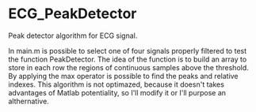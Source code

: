 # ECG_PeakDetector
Peak detector algorithm for ECG signal.

In main.m is possible to select one of four signals properly filtered to test the function PeakDetector. The idea of the function is to build an array to store in each row the regions of continuous samples above the threshold. By applying the max operator is possible to find the peaks and relative indexes. This algorithm is not optimazed, because it doesn't takes advantages of Matlab potentiality, so I'll modify it or I'll purpose an althernative.

